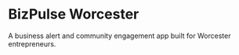 # BizPulse Worcester
A business alert and community engagement app built for Worcester entrepreneurs.
